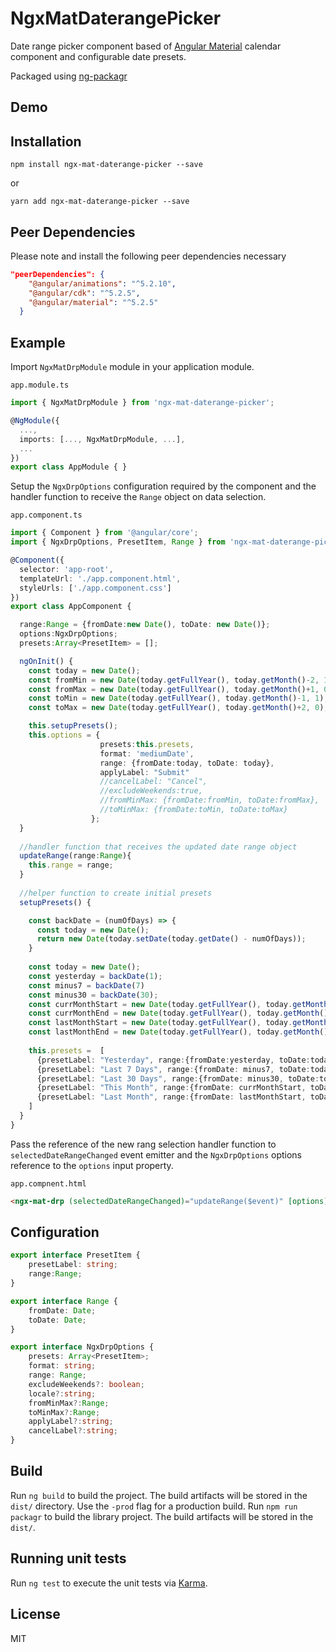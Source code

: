 # NgxMatDaterangePicker

Date range picker component based of [Angular Material](https://material.angular.io/) calendar component and configurable date presets.

Packaged using [ng-packagr](http://spektrakel.de/ng-packagr/)

## Demo



## Installation 

```
npm install ngx-mat-daterange-picker --save
```
or
```
yarn add ngx-mat-daterange-picker --save
```

## Peer Dependencies

Please note and install the following peer dependencies necessary
```json
"peerDependencies": {
    "@angular/animations": "^5.2.10",
    "@angular/cdk": "^5.2.5",
    "@angular/material": "^5.2.5"
  }
```

## Example

Import `NgxMatDrpModule` module in your application module.

`app.module.ts`
```typescript
import { NgxMatDrpModule } from 'ngx-mat-daterange-picker';

@NgModule({
  ...,
  imports: [..., NgxMatDrpModule, ...],
  ...
})
export class AppModule { }
```

Setup the `NgxDrpOptions` configuration required by the component and the handler function to receive the `Range` object on data selection.

`app.component.ts`
```typescript
import { Component } from '@angular/core';
import { NgxDrpOptions, PresetItem, Range } from 'ngx-mat-daterange-picker';

@Component({
  selector: 'app-root',
  templateUrl: './app.component.html',
  styleUrls: ['./app.component.css']
})
export class AppComponent {

  range:Range = {fromDate:new Date(), toDate: new Date()};
  options:NgxDrpOptions;
  presets:Array<PresetItem> = [];

  ngOnInit() {
    const today = new Date();
    const fromMin = new Date(today.getFullYear(), today.getMonth()-2, 1);
    const fromMax = new Date(today.getFullYear(), today.getMonth()+1, 0);
    const toMin = new Date(today.getFullYear(), today.getMonth()-1, 1);
    const toMax = new Date(today.getFullYear(), today.getMonth()+2, 0);

    this.setupPresets();
    this.options = {
                    presets:this.presets,
                    format: 'mediumDate',
                    range: {fromDate:today, toDate: today},
                    applyLabel: "Submit"
                    //cancelLabel: "Cancel",
                    //excludeWeekends:true,
                    //fromMinMax: {fromDate:fromMin, toDate:fromMax},
                    //toMinMax: {fromDate:toMin, toDate:toMax}
                  };
  }
  
  //handler function that receives the updated date range object
  updateRange(range:Range){
    this.range = range;
  }  
  
  //helper function to create initial presets
  setupPresets() {

    const backDate = (numOfDays) => {
      const today = new Date();
      return new Date(today.setDate(today.getDate() - numOfDays));
    }
    
    const today = new Date();
    const yesterday = backDate(1);
    const minus7 = backDate(7)
    const minus30 = backDate(30);
    const currMonthStart = new Date(today.getFullYear(), today.getMonth(), 1);
    const currMonthEnd = new Date(today.getFullYear(), today.getMonth()+1, 0);
    const lastMonthStart = new Date(today.getFullYear(), today.getMonth()-1, 1);
    const lastMonthEnd = new Date(today.getFullYear(), today.getMonth(), 0);
    
    this.presets =  [
      {presetLabel: "Yesterday", range:{fromDate:yesterday, toDate:today}},
      {presetLabel: "Last 7 Days", range:{fromDate: minus7, toDate:today}},
      {presetLabel: "Last 30 Days", range:{fromDate: minus30, toDate:today}},
      {presetLabel: "This Month", range:{fromDate: currMonthStart, toDate:currMonthEnd}},
      {presetLabel: "Last Month", range:{fromDate: lastMonthStart, toDate:lastMonthEnd}}
    ]
  }
}
```

Pass the reference of the new rang selection handler function to `selectedDateRangeChanged` event emitter and the `NgxDrpOptions` options reference to the `options` input property.

`app.compnent.html`
```html
<ngx-mat-drp (selectedDateRangeChanged)="updateRange($event)" [options]="options"></ngx-mat-drp>
```

## Configuration

```typescript
export interface PresetItem {
    presetLabel: string;
    range:Range;
}

export interface Range {
    fromDate: Date;
    toDate: Date;
}

export interface NgxDrpOptions {
    presets: Array<PresetItem>;
    format: string;
    range: Range;
    excludeWeekends?: boolean;
    locale?:string;
    fromMinMax?:Range;
    toMinMax?:Range;
    applyLabel?:string;
    cancelLabel?:string;
}
```

## Build

Run `ng build` to build the project. The build artifacts will be stored in the `dist/` directory. Use the `-prod` flag for a production build.
Run `npm run packagr` to build the library project. The build artifacts will be stored in the `dist/`. 

## Running unit tests

Run `ng test` to execute the unit tests via [Karma](https://karma-runner.github.io).


## License

MIT
